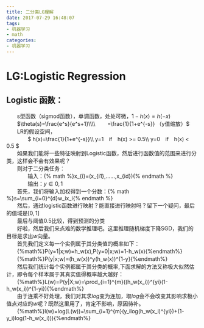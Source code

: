 ```yaml
---
title: 二分类LG理解
date: 2017-07-29 16:48:07
tags:
- 机器学习
- math
categories:
- 机器学习
---
```


LG:Logistic Regression  
=============
Logistic 函数：  
-------------
　　s型函数（sigmod函数），单调函数，处处可微，$1-h(x) = h(-x)$  
　　$\theta(s)=\frac{e^s}{e^s+1}\\\\
　　=\frac{1}{1+e^{-s}} （y值缩放）$  
　　LR的假设空间，  
　　　　$ h(x)=\frac{1}{1+e^{-s}}\\\\
		 y=1　if　h(x) >= 0.5\\\\
		 y=0　if　h(x) <  0.5 $  
　　如果我们能将一些特征映射到Logistic函数，然后进行函数值的范围来进行分类，这样会不会有效果呢？  
　　则对于二分类任务：  
　　　　输入：{% math %}x_{i}=(x_{i1},......,x_{id}){% endmath %}  
　　　　输出：$y\in{0,1}$  
　　首先，我们将输入加权得到一个分数：{% math %}s=\sum_{i=0}^{d}w_ix_i{% endmath %}  
　　然后，通过logistic函数进行映射？能直接进行映射吗？留下一个疑问，最后的值域是$[0,1]$  
　　最后与阈值$0.5$比较，得到预测的分类  
　　好啦，然后我们来点难的数学推理吧。这里推理随机梯度下降SGD，我们的目标是求出$w$向量。  
　　首先我们定义每一个实例属于其分类值的概率如下：  
　　{%math%}P(y=1|x;w)=h_w(x),P(y=0|x;w)=1-h_w(x){%endmath%}  
　　{%math%}P(y|x;w)=(h_w(x))^y(h_w(x))^{1-y}{%endmath%}  
　　然后我们统计每个实例都属于其分类的概率,下面求解的方法又称极大似然估计，即令每个样本属于其真实值得概率越大越好：  
　　{%math%}L(w)=P(y|X;w)=\prod_{i=1}^{m}((h_w(x_i))^{yi}(1-h_w(x_i))^{1-yi}){%endmath%}  
　　由于连乘不好处理，我们对其求$log$变为连加，取$log$会不会改变其影响求极小值点对应的$w$呢？既然这里用了，肯定不影响，原因待补。  
　　{%math%}l(w)=log(L(w))=\sum_{i=1}^{m}(y_ilog(h_w(x_i)^{yi})+(1-y_i)log(1-h_w(x_i))){%endmath%}  
